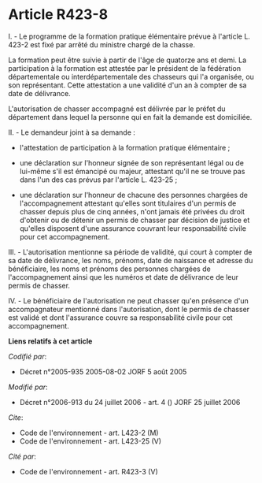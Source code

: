 # Article R423-8

I. - Le programme de la formation pratique élémentaire prévue à l'article L. 423-2 est fixé par arrêté du ministre chargé de
la chasse.

La formation peut être suivie à partir de l'âge de quatorze ans et demi. La participation à la formation est attestée par le
président de la fédération départementale ou interdépartementale des chasseurs qui l'a organisée, ou son représentant. Cette
attestation a une validité d'un an à compter de sa date de délivrance.

L'autorisation de chasser accompagné est délivrée par le préfet du département dans lequel la personne qui en fait la demande
est domiciliée.

II. - Le demandeur joint à sa demande :

- l'attestation de participation à la formation pratique élémentaire ;

- une déclaration sur l'honneur signée de son représentant légal ou de lui-même s'il est émancipé ou majeur, attestant qu'il
ne se trouve pas dans l'un des cas prévus par l'article L. 423-25 ;

- une déclaration sur l'honneur de chacune des personnes chargées de l'accompagnement attestant qu'elles sont titulaires d'un
permis de chasser depuis plus de cinq années, n'ont jamais été privées du droit d'obtenir ou de détenir un permis de chasser
par décision de justice et qu'elles disposent d'une assurance couvrant leur responsabilité civile pour cet accompagnement.

III. - L'autorisation mentionne sa période de validité, qui court à compter de sa date de délivrance, les noms, prénoms, date
de naissance et adresse du bénéficiaire, les noms et prénoms des personnes chargées de l'accompagnement ainsi que les numéros
et date de délivrance de leur permis de chasser.

IV. - Le bénéficiaire de l'autorisation ne peut chasser qu'en présence d'un accompagnateur mentionné dans l'autorisation,
dont le permis de chasser est validé et dont l'assurance couvre sa responsabilité civile pour cet accompagnement.

**Liens relatifs à cet article**

_Codifié par_:

  - Décret n°2005-935 2005-08-02 JORF 5 août 2005

_Modifié par_:

  - Décret n°2006-913 du 24 juillet 2006 - art. 4 () JORF 25 juillet 2006

_Cite_:

  - Code de l'environnement - art. L423-2 (M)
  - Code de l'environnement - art. L423-25 (V)

_Cité par_:

  - Code de l'environnement - art. R423-3 (V)
